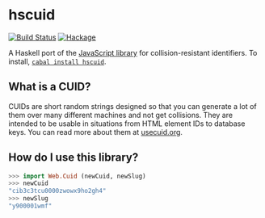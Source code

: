 # hscuid

[![Build Status](https://travis-ci.org/eightyeight/hscuid.svg?branch=master)](https://travis-ci.org/eightyeight/hscuid) [![Hackage](https://img.shields.io/hackage/v/hscuid.svg)](https://hackage.haskell.org/package/hscuid)

A Haskell port of the [JavaScript library][cuid] for collision-resistant identifiers.
To install, [`cabal install hscuid`][hscuid].

## What is a CUID?

CUIDs are short random strings designed so that you can generate a lot of them over many different machines and not get collisions.
They are intended to be usable in situations from HTML element IDs to database keys.
You can read more about them at [usecuid.org][].

## How do I use this library?

```haskell
>>> import Web.Cuid (newCuid, newSlug)
>>> newCuid
"cib3c3tcu0000zwowx9ho2gh4"
>>> newSlug
"y900001wmf"
```

[cuid]: https://github.com/ericelliott/cuid
[hscuid]: https://hackage.haskell.org/package/hscuid
[semver]: http://semver.org
[usecuid.org]: https://usecuid.org
